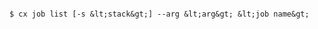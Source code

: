 <!-- layout:code post: jobs_usage -->

```

$ cx job list [-s &lt;stack&gt;] --arg &lt;arg&gt; &lt;job name&gt;

```
